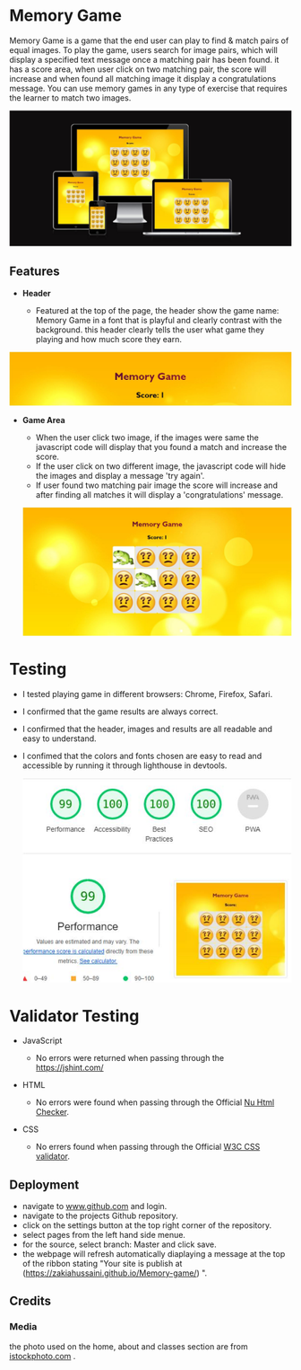 # Memory Game
 Memory Game is a game that the end user can play to find & match pairs of equal images. To play the game, users search for image pairs, which will display a specified text message once a matching pair has been found. it has a score area, when user click on two matching pair, the score will increase and when found all matching image it display a congratulations message. You can use memory games in any type of exercise that requires the learner to match two images.

![Responsive memeory game image](/assets/images/p2.JPG)


## Features

- __Header__

  - Featured at the top of the page, the header show the game name: Memory Game in a font that is playful and clearly contrast with the background. 
this header clearly tells the user what game they playing and how much score they earn.


![Responsive heading image](/assets/images/heading.JPG)


- __Game Area__
    - When the user click two image, if the images were same the javascript code will display that you found a match and increase the score.
    - If the user click on two different image, the javascript code will hide the images and display a message 'try again'.
    - If user found two matching pair image the score will increase and after finding all matches it will display a 'congratulations' message.

    ![Responsive game area image](/assets/images/game-area.JPG)
 


# Testing
- I tested playing game in different browsers: Chrome, Firefox, Safari.
- I confirmed that the game results are always correct.
- I confirmed that the header, images and results are all readable and easy to understand.
- I confimed that the colors and fonts chosen are easy to read and accessible by running it through lighthouse in devtools.

    ![Responsive lighthouse image](/assets/images/report.JPG)

# Validator Testing
- JavaScript 
  - No errors were returned when passing through the https://jshint.com/

- HTML
   - No errors were found when passing through the Official  [Nu Html Checker](https://validator.w3.org/nu/?showsource=yes&showoutline=yes&showimagereport=yes&doc=https%3A%2F%2Fzakiahussaini.github.io%2FMemory-game%2Findex.html).

- CSS 
  - No errers found when passing through the Official [W3C CSS validator](https://jigsaw.w3.org/css-validator/validator?uri=https%3A%2F%2Fzakiahussaini.github.io%2FMemory-game%2Fassets%2Fcss%2Fstyle.css&profile=css3svg&usermedium=all&warning=1&vextwarning=&lang=en).


## Deployment 

- navigate to www.github.com and login.
- navigate to the projects Github repository.
- click on the settings button at the top right corner of the repository.
- select pages from the left hand side menue.
- for the source, select branch: Master and click save.
- the webpage will refresh automatically diaplaying a message at the top of the ribbon stating "Your site is publish at (https://zakiahussaini.github.io/Memory-game/) ".

## Credits

### Media 

the photo used on the home, about and classes section are from [istockphoto.com](https://www.istockphoto.com/) .


